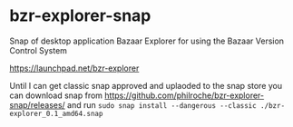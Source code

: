 # bzr-explorer-snap
Snap of desktop application Bazaar Explorer for using the Bazaar Version Control System

https://launchpad.net/bzr-explorer

Until I can get classic snap approved and uplaoded to the snap store you can download snap from https://github.com/philroche/bzr-explorer-snap/releases/ and run `sudo snap install --dangerous --classic ./bzr-explorer_0.1_amd64.snap`

